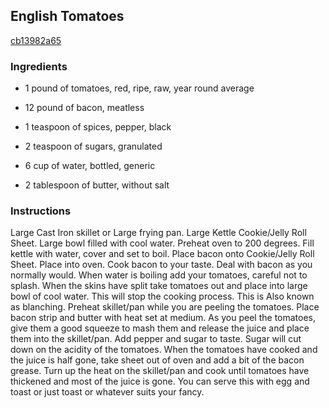 ## English Tomatoes

[cb13982a65](http://www.food.com/recipe/english-tomatoes-386923)

### Ingredients

 - 1 pound of tomatoes, red, ripe, raw, year round average

 - 12 pound of bacon, meatless

 - 1 teaspoon of spices, pepper, black

 - 2 teaspoon of sugars, granulated

 - 6 cup of water, bottled, generic

 - 2 tablespoon of butter, without salt

### Instructions

Large Cast Iron skillet or Large frying pan. Large Kettle Cookie/Jelly Roll Sheet. Large bowl filled with cool water. Preheat oven to 200 degrees. Fill kettle with water, cover and set to boil. Place bacon onto Cookie/Jelly Roll Sheet. Place into oven. Cook bacon to your taste. Deal with bacon as you normally would. When water is boiling add your tomatoes, careful not to splash. When the skins have split take tomatoes out and place into large bowl of cool water. This will stop the cooking process. This is Also known as blanching. Preheat skillet/pan while you are peeling the tomatoes. Place bacon strip and butter with heat set at medium. As you peel the tomatoes, give them a good squeeze to mash them and release the juice and place them into the skillet/pan. Add pepper and sugar to taste. Sugar will cut down on the acidity of the tomatoes. When the tomatoes have cooked and the juice is half gone, take sheet out of oven and add a bit of the bacon grease. Turn up the heat on the skillet/pan and cook until tomatoes have thickened and most of the juice is gone. You can serve this with egg and toast or just toast or whatever suits your fancy.
